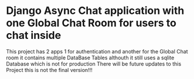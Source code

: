 # Django Async Chat application with one Global Chat Room for users to chat inside
This project has 2 apps 1 for authentication and another for the Global Chat room 
it contains multiple DataBase Tables althouth it still uses a sqlite Database which is not for production
There will be future updates to this Project this is not the final version!!!
